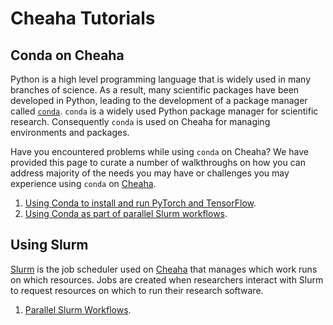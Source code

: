 # Cheaha Tutorials

## Conda on Cheaha

Python is a high level programming language that is widely used in many branches of science. As a result, many scientific packages have been developed in Python, leading to the development of a package manager called [`conda`](../../workflow_solutions/using_conda.md). `conda` is a widely used Python package manager for scientific research. Consequently `conda` is used on Cheaha for managing environments and packages.

Have you encountered problems while using `conda` on Cheaha? We have provided this page to curate a number of walkthroughs on how you can address majority of the needs you may have or challenges you may experience using `conda` on [Cheaha](../getting_started.md).

1. [Using Conda to install and run PyTorch and TensorFlow](../tutorial/pytorch_tensorflow.md).
1. [Using Conda as part of parallel Slurm workflows](../slurm/slurm_tutorial.md).

## Using Slurm

[Slurm](../slurm/introduction.md) is the job scheduler used on [Cheaha](../getting_started.md) that manages which work runs on which resources. Jobs are created when researchers interact with Slurm to request resources on which to run their research software.

1. [Parallel Slurm Workflows](../slurm/slurm_tutorial.md).
